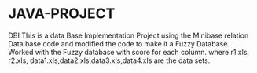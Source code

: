 JAVA-PROJECT
============

DBI
This is a data Base Implementation Project using the Minibase relation Data base code and modified the code to make it a
Fuzzy Database.
Worked with the  Fuzzy database with score for each column.
where r1.xls, r2.xls, data1.xls,data2.xls,data3.xls,data4.xls are the data sets.
